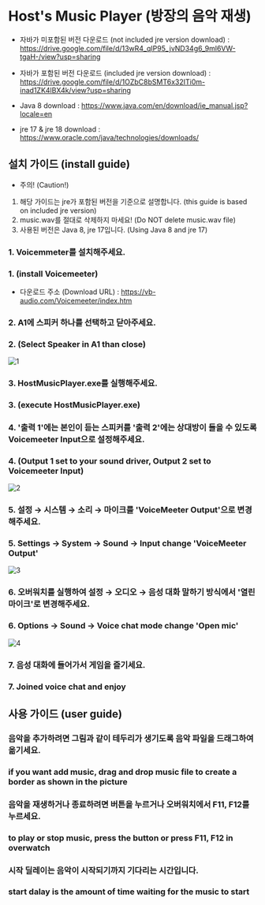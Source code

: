 # Host's Music Player (방장의 음악 재생)

- 자바가 미포함된 버전 다운로드 (not included jre version download) : https://drive.google.com/file/d/13wR4_qIP95_jvND34g6_9ml6VW-tgaH-/view?usp=sharing
- 자바가 포함된 버전 다운로드 (included jre version download) : https://drive.google.com/file/d/1OZbC8bSMT6x32ITi0m-inad1ZK4lBX4k/view?usp=sharing

- Java 8 download : https://www.java.com/en/download/ie_manual.jsp?locale=en
- jre 17 & jre 18 download : https://www.oracle.com/java/technologies/downloads/

## 설치 가이드 (install guide)
- 주의! (Caution!)
1. 해당 가이드는 jre가 포함된 버전을 기준으로 설명합니다. (this guide is based on included jre version)
2. music.wav를 절대로 삭제하지 마세요! (Do NOT delete music.wav file)
3. 사용된 버전은 Java 8, jre 17입니다. (Using Java 8 and jre 17)

### 1. Voicemmeter를 설치해주세요.
### 1. (install Voicemeeter)
- 다운로드 주소 (Download URL) : https://vb-audio.com/Voicemeeter/index.htm

### 2. A1에 스피커 하나를 선택하고 닫아주세요.
### 2. (Select Speaker in A1 than close)
![1](https://user-images.githubusercontent.com/62262001/177206329-6d194c2e-577f-4522-a50a-4c7ea5a674f8.png)

### 3. HostMusicPlayer.exe를 실행해주세요.
### 3. (execute HostMusicPlayer.exe)

### 4. '출력 1'에는 본인이 듣는 스피커를 '출력 2'에는 상대방이 들을 수 있도록 Voicemeeter Input으로 설정해주세요.
### 4. (Output 1 set to your sound driver, Output 2 set to Voicemeeter Input)
![2](https://user-images.githubusercontent.com/62262001/177207810-71670024-16a6-4bed-add7-7b0dc72d850e.png)

### 5. 설정 → 시스템 → 소리 → 마이크를 'VoiceMeeter Output'으로 변경해주세요.
### 5. Settings → System → Sound → Input change 'VoiceMeeter Output'
![3](https://user-images.githubusercontent.com/62262001/177207880-b8a1db9d-402a-45a5-ab4d-f8be1df3dc1e.png)

### 6. 오버워치를 실행하여 설정 → 오디오 → 음성 대화 말하기 방식에서 '열린 마이크'로 변경해주세요.
### 6. Options → Sound → Voice chat mode change 'Open mic'
![4](https://user-images.githubusercontent.com/62262001/177208287-5f95f109-5f27-4810-a21a-122cbbe6f3ee.png)

### 7. 음성 대화에 들어가서 게임을 즐기세요.
### 7. Joined voice chat and enjoy

## 사용 가이드 (user guide)

### 음악을 추가하려면 그림과 같이 테두리가 생기도록 음악 파일을 드래그하여 옮기세요.
### if you want add music, drag and drop music file to create a border as shown in the picture

### 음악을 재생하거나 종료하려면 버튼을 누르거나 오버워치에서 F11, F12를 누르세요.
### to play or stop music, press the button or press F11, F12 in overwatch

### 시작 딜레이는 음악이 시작되기까지 기다리는 시간입니다.
### start dalay is the amount of time waiting for the music to start
